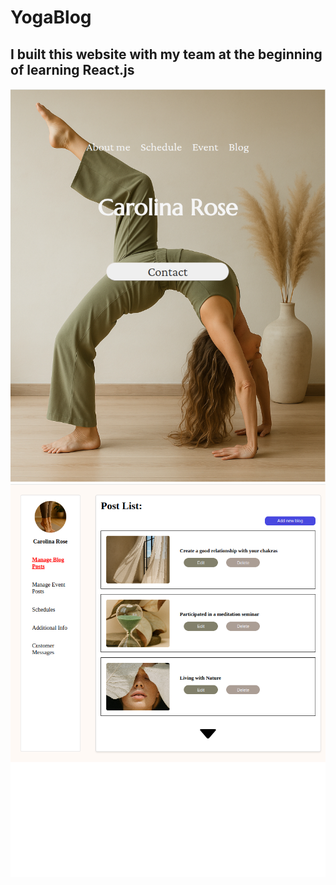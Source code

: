 # YogaBlog
## I built this website with my team at the beginning of learning React.js
![EbayMock](./Yoga-Home.png)
![EbayMock](./Yoga-Admin.png)
